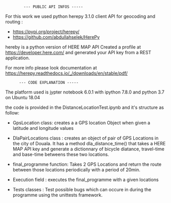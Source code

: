 			--- PUBLIC API INFOS -----

For this work we used python herepy 3.1.0 client API for geocoding and routing :
- https://pypi.org/project/herepy/
- https://github.com/abdullahselek/HerePy

hereby is a python version of HERE MAP API
Created a profile at https://developer.here.com/ and generated your API key from a REST application.

For more info please look documentation at https://herepy.readthedocs.io/_/downloads/en/stable/pdf/


          --- CODE EXPLANATION -----
The platform used is jypter notebook  6.0.1 with ipython 7.8.0 and python 3.7 on Ubuntu 18.04

the code is provided in the DistanceLocationTest.ipynb and it's structure as follow:

- GpsLocation class: creates a a GPS location Object when given a latitude and longitude values

- DlaPairLocations class : creates an object of pair of GPS Locations in the city of Douala. It has a method dla_distance_time() that takes a HERE MAP API 							  key and generate a dictionnary of bicycle diatance, travel-time and base-time betweens these two locations.

- final_programme function: Takes 2 GPS Locations and return the route between those locations periodically with a period of 20min.

- Execution field : executes the final_programme with a given locations

- Tests classes : Test possible bugs which can occure in during the programme using the unittests framework. 



